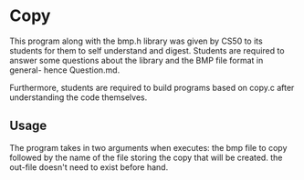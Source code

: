 # Copy
 This program along with the bmp.h library was given by CS50 to its students for them to self understand and digest. Students are required to answer some questions about the library and the BMP file format in general- hence Question.md. 

 Furthermore, students are required to build programs based on copy.c after understanding the code themselves.

## Usage
 The program takes in two arguments when executes: the bmp file to copy followed by the name of the file storing the copy that will be created. the out-file doesn't need to exist before hand.